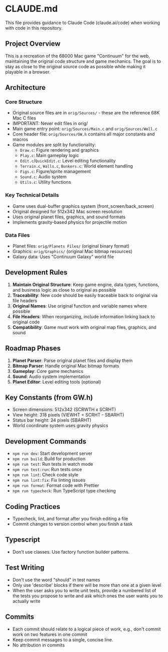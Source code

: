 # CLAUDE.md

This file provides guidance to Claude Code (claude.ai/code) when working with code in this repository.

## Project Overview

This is a recreation of the 68000 Mac game "Continuum" for the web, maintaining the original code structure and game mechanics. The goal is to stay as close to the original source code as possible while making it playable in a browser.

## Architecture

### Core Structure

- Original source files are in `orig/Sources/` - these are the reference 68K Mac C files
- IMPORTANT: Never edit files in orig/
- Main game entry point: `orig/Sources/Main.c` and `orig/Sources/Well.c`
- Core header file: `orig/Sources/GW.h` contains all major constants and macros
- Game modules are split by functionality:
  - `Draw.c`: Figure rendering and graphics
  - `Play.c`: Main gameplay logic
  - `Edit.c`/`QuickEdit.c`: Level editing functionality
  - `Terrain.c`, `Walls.c`, `Bunkers.c`: World element handling
  - `Figs.c`: Figure/sprite management
  - `Sound.c`: Audio system
  - `Utils.c`: Utility functions

### Key Technical Details

- Game uses dual-buffer graphics system (front_screen/back_screen)
- Original designed for 512x342 Mac screen resolution
- Uses original planet files, graphics, and sound formats
- Implements gravity-based physics for projectile motion

### Data Files

- Planet files: `orig/Planets Files/` (original binary format)
- Graphics: `orig/Graphics/` (original Mac bitmap resources)
- Galaxy data: Uses "Continuum Galaxy" world file

## Development Rules

1. **Maintain Original Structure**: Keep game engine, data types, functions, and business logic as close to original as possible
2. **Traceability**: New code should be easily traceable back to original via file headers
3. **Original Names**: Use original function and variable names where possible
4. **File Headers**: When reorganizing, include information linking back to original code
5. **Compatibility**: Game must work with original map files, graphics, and sound

## Roadmap Phases

1. **Planet Parser**: Parse original planet files and display them
2. **Bitmap Parser**: Handle original Mac bitmap formats
3. **Gameplay**: Core game mechanics
4. **Sound**: Audio system implementation
5. **Planet Editor**: Level editing tools (optional)

## Key Constants (from GW.h)

- Screen dimensions: 512x342 (SCRWTH x SCRHT)
- View height: 318 pixels (VIEWHT = SCRHT - SBARHT)
- Status bar height: 24 pixels (SBARHT)
- World coordinate system uses gravity physics

## Development Commands

- `npm run dev`: Start development server
- `npm run build`: Build for production
- `npm run test`: Run tests in watch mode
- `npm run test:run`: Run tests once
- `npm run lint`: Check code style
- `npm run lint:fix`: Fix linting issues
- `npm run format`: Format code with Prettier
- `npm run typecheck`: Run TypeScript type checking

## Coding Practices

- Typecheck, lint, and format after you finish editing a file
- Commit changes to version control when you finish a task

## Typescript

- Don't use classes. Use factory function builder patterns.

## Test Writing

- Don't use the word "should" in test names
- Only use 'describe' blocks if there will be more than one at a given level
- When the user asks you to write unit tests, provide a numbered list of the tests you propose to write and ask which ones the user wants you to actually write

## Commits

- Each commit should relate to a logical piece of work, e.g., don't commit work on two features in one commit
- Keep commit messages to a single, concise line.
- No attribution in commits
